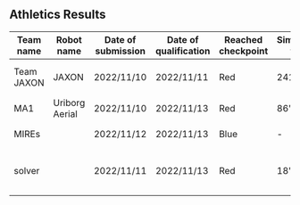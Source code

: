 ## Athletics Results

|  Team name       | Robot name     | Date of submission | Date of qualification | Reached checkpoint| Simulation time   | Realtime-factor| Comment                   | Materials |
| ----             | ----           | ----               | ----                  | ----              | ----              | ----           | ----                      | ----      |
|  Team JAXON      | JAXON          | 2022/11/10         | 2022/11/11            | Red               | 241"013           |           2.9  | original item added       | [log](https://drive.google.com/file/d/1lVtNZdYc88D19GgG3fhgV6UQwmw5oVnM/view?usp=sharing) [video](https://drive.google.com/file/d/1C0XwWI1Ab3dPDHdgisQ-4ZbivH3uxb8X/view?usp=sharing) [slides](https://drive.google.com/file/d/1_dqtEHSgPWqNMzS0HbLpaINGtzdR1XAC/view?usp=sharing)|
|  MA1             | Uriborg Aerial | 2022/11/10         | 2022/11/13            | Red               | 86"642            |         1.00697 |                           | [log](https://drive.google.com/file/d/18T4XcosvO4h_R-7PTV9SDJN2x_CCs1E_/view?usp=sharing) [video](https://drive.google.com/file/d/1gtLrhK7hPv3LL_lfF6UlMPruwKYwd9I6/view?usp=sharing) [slides](https://drive.google.com/file/d/1XOLZPa6zfnH8tDQeXPnHZvNhIPbTukdP/view?usp=sharing)|
|  MIREs           |                | 2022/11/12         | 2022/11/13            | Blue              | -                 |         2.5441 |                           | [log](https://drive.google.com/file/d/1rH2jFZs4NQ1uyZrjkNnpnQU9ArttPVXA/view?usp=sharing) [video](https://drive.google.com/file/d/1Tr1tnBGwUAnwxJWBoYl07Nr6tikaEqfR/view?usp=sharing) [slides](https://docs.google.com/presentation/d/1-uOlndGNSihbvXick2RjbAF6swmYyrbV/edit?usp=sharing&ouid=117864653496139825824&rtpof=true&sd=true)                |
|  solver          |                | 2022/11/11         | 2022/11/13            | Red               | 18"822            |                | started from green area   | [log](https://drive.google.com/drive/folders/1JPTOMKgiNGlfMkhuYpAgqfICxNxsNkut?usp=sharing) [video](https://drive.google.com/file/d/1BUYYWKc_gPVjaiusOyI1F3LRqjmP2IkZ/view?usp=sharing)  [slides](https://docs.google.com/presentation/d/1k6fXFb39c9gT7BsLzR7ggIPgGMgA-3zk/edit?usp=sharing&ouid=117864653496139825824&rtpof=true&sd=true)                 |